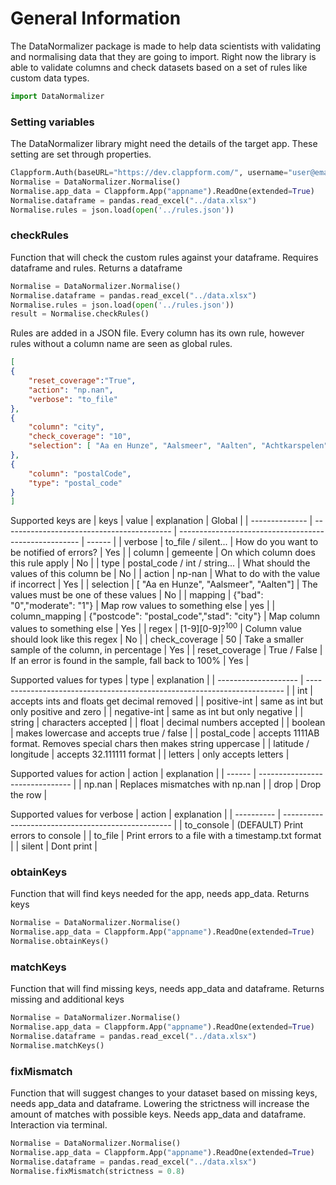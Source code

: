 # General Information
The DataNormalizer package is made to help data scientists with validating and normalising data that they are going to import. Right now the library is able to validate columns and check datasets based on a set of rules like custom data types. 
 
```python
import DataNormalizer
```

### Setting variables
The DataNormalizer library might need the details of the target app. These setting are set through properties.
```python
Clappform.Auth(baseURL="https://dev.clappform.com/", username="user@email.com", password="password")
Normalise = DataNormalizer.Normalise()
Normalise.app_data = Clappform.App("appname").ReadOne(extended=True)
Normalise.dataframe = pandas.read_excel("../data.xlsx")
Normalise.rules = json.load(open('../rules.json'))
```

### checkRules
Function that will check the custom rules against your dataframe. Requires dataframe and rules. Returns a dataframe
```python
Normalise = DataNormalizer.Normalise()
Normalise.dataframe = pandas.read_excel("../data.xlsx")
Normalise.rules = json.load(open('../rules.json'))
result = Normalise.checkRules()
```
Rules are added in a JSON file. Every column has its own rule, however rules without a column name are seen as global rules. 
```json
[
{
    "reset_coverage":"True",
    "action": "np.nan",
    "verbose": "to_file"
},
{ 
    "column": "city",
    "check_coverage": "10",
    "selection": [ "Aa en Hunze", "Aalsmeer", "Aalten", "Achtkarspelen"]
},
{
    "column": "postalCode",
    "type": "postal_code"
}
]
```
Supported keys are
| keys           | value                                      | explanation                                           | Global |
| -------------- | ------------------------------------------ | ----------------------------------------------------- | ------ |
| verbose        | to_file / silent...                        | How do you want to be notified of errors?             | Yes    |
| column         | gemeente                                   | On which column does this rule apply                  | No     |
| type           | postal_code / int / string...              | What should the values of this column be              | No     |
| action         | np-nan                                     | What to do with the value if incorrect                | Yes    |
| selection      | [ "Aa en Hunze", "Aalsmeer", "Aalten"]     | The values must be one of these values                | No     |
| mapping        | {"bad": "0","moderate": "1"}               | Map row values to something else                      | yes    |
| column_mapping | {"postcode": "postal_code","stad": "city"} | Map column values to something else                   | Yes    |
| regex          | [1-9][0-9]?$^100$                          | Column value should look like this regex              | No     |
| check_coverage | 50                                         | Take a smaller sample of the column, in percentage    | Yes    |
| reset_coverage | True / False                               | If an error is found in the sample, fall back to 100% | Yes    |

Supported values for types
| type                 | explanation                                                              |
| -------------------- | ------------------------------------------------------------------------ |
| int                  | accepts ints and floats get decimal removed                              |
| positive-int         | same as int but only positive and zero                                   |
| negative-int         | same as int but only negative                                            |
| string               | characters accepted                                                      |
| float                | decimal numbers accepted                                                 |
| boolean              | makes lowercase and accepts true / false                                 |
| postal_code          | accepts 1111AB format. Removes special chars then makes string uppercase |
| latitude / longitude | accepts 32.111111 format                                                 |
| letters              | only accepts letters                                                     |

Supported values for action
| action | explanation                     |
| ------ | ------------------------------- |
| np.nan | Replaces mismatches with np.nan |
| drop   | Drop the row                    |

Supported values for verbose
| action     | explanation                                        |
| ---------- | -------------------------------------------------- |
| to_console | (DEFAULT) Print errors to console                  |
| to_file    | Print errors to a file with a timestamp.txt format |
| silent     | Dont print                                         |

### obtainKeys
Function that will find keys needed for the app, needs app_data. Returns keys
```python
Normalise = DataNormalizer.Normalise()
Normalise.app_data = Clappform.App("appname").ReadOne(extended=True)
Normalise.obtainKeys()
```

### matchKeys
Function that will find missing keys, needs app_data and dataframe. Returns missing and additional keys
```python
Normalise = DataNormalizer.Normalise()
Normalise.app_data = Clappform.App("appname").ReadOne(extended=True)
Normalise.dataframe = pandas.read_excel("../data.xlsx")
Normalise.matchKeys()
```

### fixMismatch
Function that will suggest changes to your dataset based on missing keys, needs app_data and dataframe. Lowering the strictness will increase the amount of matches with possible keys. Needs app_data and dataframe. Interaction via terminal.
```python
Normalise = DataNormalizer.Normalise()
Normalise.app_data = Clappform.App("appname").ReadOne(extended=True)
Normalise.dataframe = pandas.read_excel("../data.xlsx")
Normalise.fixMismatch(strictness = 0.8)
```